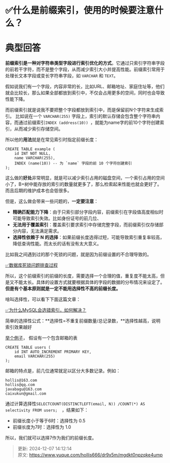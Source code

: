 # ✅什么是前缀索引，使用的时候要注意什么？

# 典型回答


**前缀索引是一种对字符串类型字段进行索引优化的方式**。它通过只索引字符串字段的前若干字符，而不是整个字段，从而减少索引大小并提高性能。前缀索引常用于处理长文本字段或变长字符串字段，如 `VARCHAR` 和 `TEXT`。  



假如说我们有一个字段，内容非常的长，比如URL、邮箱地址、家庭住址等，他们就会比较长，那么如果全部都放到索引中，不仅会占用更多的空间，同时也会导致性能下降。



而前缀索引就是说我不要把整个字段都放到索引中，而是保留前N个字符来生成索引。 比如说在一个 `VARCHAR(255)` 字段上，索引的默认存储会包含整个字符串内容，而通过前缀索引` INDEX (address(10))  `，就能为name字的前10个字符创建索引，从而减少索引存储空间。  



所以他的**用法**就是在常见索引时指定前缀长度：



```plain
CREATE TABLE example (
    id INT NOT NULL,
    name VARCHAR(255),
    INDEX (name(10)) -- 为 `name` 字段的前 10 个字符创建索引
);

```



这么做的**好处**非常明显，就是可以减少索引占用的磁盘空间，一个索引占用的空间小了，B+树中能存放的索引的数量就更多了，那么检索起来性能也就会更好了。而且后期的维护成本也会低很多。



但是，这么做会带来一些问题的，**一定要注意**：



+ **精确匹配能力下降**：由于只索引部分字段内容，前缀索引在字段值高度相似时可能导致索引失效。比如身份证号的前几位、
+ **无法用于覆盖索引**：覆盖索引要求索引中存储完整字段，而前缀索引仅存储部分内容，无法满足需求。
+ **选择性依赖于 N 的选择**：如果前缀长度选得过短，可能导致索引重复率较高，降低查询性能。而太长的话有没有太大意义。



比如我之间遇到过的那个死锁的问题，就是因为前缀设置的不合理导致的。



[✅数据库死锁问题排查过程](https://www.yuque.com/hollis666/dr9x5m/yywypm)



所以，这个前缀索引的前缀的长度，需要选择一个合理的值，重复度不能太高，但是又不能太长。具体的设置方式就要根据具体的字段的数据的分布情况来设定了。**但是有个基本原则就是一定不能用选择性不高的前缀长度。**



啥叫选择性，可以看下下面这篇文章：

[✅为什么MySQL会选错索引，如何解决？](https://www.yuque.com/hollis666/dr9x5m/ghy5i20ie717exee)



简单的选择性公式：**选择性=不重复前缀数量/总记录数，**选择性越高，说明索引效果越好



<u>举个例子</u>， 假设有一个包含邮箱的表  



```plain
CREATE TABLE users (
    id INT AUTO_INCREMENT PRIMARY KEY,
    email VARCHAR(255)
);
```



邮箱的特点是，前几位通常就足以区分大多数记录。例如：  



```plain
hollis@163.com
hollis@qq.com
javabagu@163.com
caixukun@gmail.com
```



通过计算选择性`SELECTCOUNT(DISTINCTLEFT(email, N)) /COUNT(*) AS selectivity FROM users;  `，结果如下：



+ 前缀长度小于等于6时：选择性为 0.5
+ 前缀长度为7时：选择性为 1.0



所以，我们就可以选择7作为我们的前缀长度。



> 更新: 2024-12-07 14:12:14  
> 原文: <https://www.yuque.com/hollis666/dr9x5m/mgdkt0npzqke4ump>